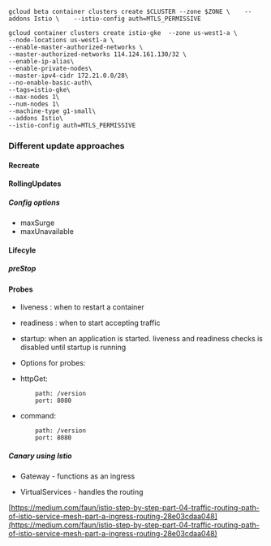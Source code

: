```
gcloud beta container clusters create $CLUSTER --zone $ZONE \    --addons Istio \    --istio-config auth=MTLS_PERMISSIVE
```

```
gcloud container clusters create istio-gke  --zone us-west1-a \ 
--node-locations us-west1-a \ 
--enable-master-authorized-networks \ 
--master-authorized-networks 114.124.161.130/32 \
--enable-ip-alias\
--enable-private-nodes\ 
--master-ipv4-cidr 172.21.0.0/28\  
--no-enable-basic-auth\  
--tags=istio-gke\ 
--max-nodes 1\ 
--num-nodes 1\
--machine-type g1-small\ 
--addons Istio\
--istio-config auth=MTLS_PERMISSIVE
```

### Different update approaches

#### Recreate

#### RollingUpdates

##### Config options

- maxSurge
- maxUnavailable

#### Lifecyle

##### preStop

#### Probes

- liveness : when to restart a container 
- readiness : when to start accepting traffic
- startup: when an application is started. liveness and readiness checks is disabled until startup is running
- Options for probes:
- httpGet:
  
          path: /version
          port: 8080
- command:
  
          path: /version
          port: 8080



##### Canary using Istio

- Gateway - functions as an ingress 

- VirtualServices - handles the routing

[https://medium.com/faun/istio-step-by-step-part-04-traffic-routing-path-of-istio-service-mesh-part-a-ingress-routing-28e03cdaa048](https://medium.com/faun/istio-step-by-step-part-04-traffic-routing-path-of-istio-service-mesh-part-a-ingress-routing-28e03cdaa048)

